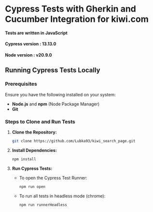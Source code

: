 # Cypress Tests with Gherkin and Cucumber Integration for kiwi.com 


#### Tests are written in JavaScript
#### Cypress version : 13.13.0
#### Node version : v20.9.0


## Running Cypress Tests Locally

### Prerequisites
Ensure you have the following installed on your system:
- **Node.js** and **npm** (Node Package Manager)
- **Git**

### Steps to Clone and Run Tests

1. **Clone the Repository:**
    ```bash
    git clone https://github.com/Lubka93/kiwi_search_page.git
    ```

2. **Install Dependencies:**
    ```bash
    npm install
    ```

3. **Run Cypress Tests:**
    - To open the Cypress Test Runner:
        ```bash
        npm run open
        ```
    - To run all tests in headless mode (chrome):
        ```bash
        npm run runnerHeadless
        ```